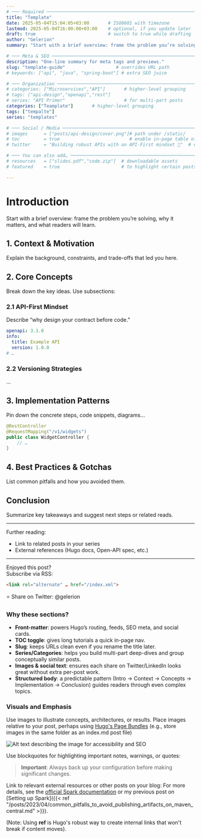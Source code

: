 ```yaml
---
# ─── Required ────────────────────────────────────────────────────────────────
title: "Template"
date: 2025-05-04T15:04:05+03:00       # ISO8601 with timezone
lastmod: 2025-05-04T16:00:00+03:00    # optional, if you update later
draft: true                           # switch to true while drafting
author: "Gelerion"
summary: "Start with a brief overview: frame the problem you’re solving, why it matters, and what readers will learn."

# ─── Meta & SEO ─────────────────────────────────────────────────────────────
description: "One-line summary for meta tags and previews."
slug: "template-guide"                   # overrides URL path
# keywords: ["api", "java", "spring-boot"] # extra SEO juice

# ─── Organization ────────────────────────────────────────────────────────────
# categories: ["Microservices","API"]       # higher-level grouping
# tags: ["api-design","openapi","rest"]
# series: "API Primer"                      # for multi-part posts
categories: ["Teamplate"]       # higher-level grouping
tags: ["tempalte"]
series: "templates"

# ─── Social / Media ──────────────────────────────────────────────────────────
# images      = ["posts/api-design/cover.png"]# path under /static/
# toc         = true                          # enable in-page table of contents
# twitter     = "Building robust APIs with an API-First mindset 🚀"  # custom share text

# ─── You can also add… ───────────────────────────────────────────────────────
# resources   = ["slides.pdf","code.zip"]  # downloadable assets
# featured    = true                       # to highlight certain posts

---
```


# Introduction

Start with a brief overview: frame the problem you’re solving, why it matters, and what readers will learn.

<!-- more -->

## 1. Context & Motivation

Explain the background, constraints, and trade-offs that led you here.

## 2. Core Concepts

Break down the key ideas. Use subsections:

### 2.1 API-First Mindset

Describe “why design your contract before code.”

```yaml
openapi: 3.1.0
info:
  title: Example API
  version: 1.0.0
# …
```
  
### 2.2 Versioning Strategies
…
  
## 3. Implementation Patterns
Pin down the concrete steps, code snippets, diagrams…

```java
@RestController
@RequestMapping("/v1/widgets")
public class WidgetController {
    // …
}
```
  
## 4. Best Practices & Gotchas
List common pitfalls and how you avoided them.
  
## Conclusion
Summarize key takeaways and suggest next steps or related reads.

---
  
Further reading:  
* Link to related posts in your series
* External references (Hugo docs, Open-API spec, etc.)

---
  
Enjoyed this post?  
Subscribe via RSS: 
```html
<link rel="alternate" … href="/index.xml">  
```
⭐️ Share on Twitter: @gelerion


### Why these sections?

- **Front-matter**: powers Hugo’s routing, feeds, SEO meta, and social cards.  
- **TOC toggle**: gives long tutorials a quick in-page nav.  
- **Slug**: keeps URLs clean even if you rename the title later.  
- **Series/Categories**: helps you build multi-part deep-dives and group conceptually similar posts.  
- **Images & social text**: ensures each share on Twitter/LinkedIn looks great without extra per-post work.  
- **Structured body**: a predictable pattern (Intro → Context → Concepts → Implementation → Conclusion) guides readers through even complex topics.

### Visuals and Emphasis
Use images to illustrate concepts, architectures, or results. Place images relative to your post, perhaps using [Hugo's Page Bundles](https://gohugo.io/content-management/page-bundles/) (e.g., store images in the same folder as an index.md post file)
  
![Alt text describing the image for accessibility and SEO](/images/relative/path/to/your/image.png "Optional: Image title on hover")
  
Use blockquotes for highlighting important notes, warnings, or quotes:
> **Important**: Always back up your configuration before making significant changes.
  
Link to relevant external resources or other posts on your blog:
For more details, see the [official Spark documentation](https://spark.apache.org/) or my previous post on [Setting up Spark]({{< ref "/posts/2023/04/common_pitfalls_to_avoid_publishing_artifacts_on_maven_central.md" >}}).

(Note: Using **ref** is Hugo's robust way to create internal links that won't break if content moves).